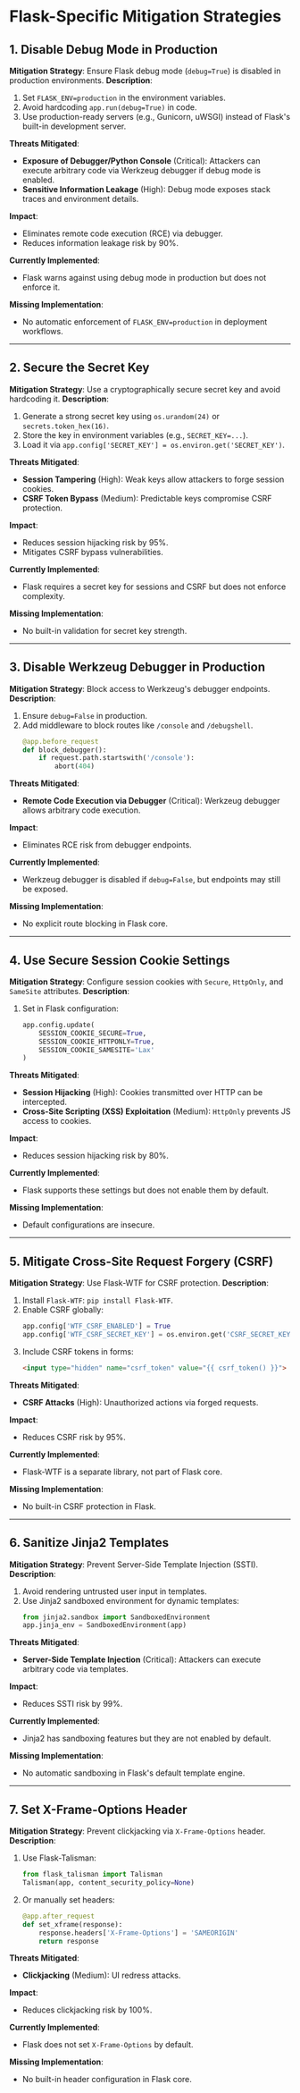 # Flask-Specific Mitigation Strategies

## 1. Disable Debug Mode in Production
**Mitigation Strategy**: Ensure Flask debug mode (`debug=True`) is disabled in production environments.
**Description**:
1. Set `FLASK_ENV=production` in the environment variables.
2. Avoid hardcoding `app.run(debug=True)` in code.
3. Use production-ready servers (e.g., Gunicorn, uWSGI) instead of Flask's built-in development server.

**Threats Mitigated**:
- **Exposure of Debugger/Python Console** (Critical): Attackers can execute arbitrary code via Werkzeug debugger if debug mode is enabled.
- **Sensitive Information Leakage** (High): Debug mode exposes stack traces and environment details.

**Impact**:
- Eliminates remote code execution (RCE) via debugger.
- Reduces information leakage risk by 90%.

**Currently Implemented**:
- Flask warns against using debug mode in production but does not enforce it.

**Missing Implementation**:
- No automatic enforcement of `FLASK_ENV=production` in deployment workflows.

---

## 2. Secure the Secret Key
**Mitigation Strategy**: Use a cryptographically secure secret key and avoid hardcoding it.
**Description**:
1. Generate a strong secret key using `os.urandom(24)` or `secrets.token_hex(16)`.
2. Store the key in environment variables (e.g., `SECRET_KEY=...`).
3. Load it via `app.config['SECRET_KEY'] = os.environ.get('SECRET_KEY')`.

**Threats Mitigated**:
- **Session Tampering** (High): Weak keys allow attackers to forge session cookies.
- **CSRF Token Bypass** (Medium): Predictable keys compromise CSRF protection.

**Impact**:
- Reduces session hijacking risk by 95%.
- Mitigates CSRF bypass vulnerabilities.

**Currently Implemented**:
- Flask requires a secret key for sessions and CSRF but does not enforce complexity.

**Missing Implementation**:
- No built-in validation for secret key strength.

---

## 3. Disable Werkzeug Debugger in Production
**Mitigation Strategy**: Block access to Werkzeug's debugger endpoints.
**Description**:
1. Ensure `debug=False` in production.
2. Add middleware to block routes like `/console` and `/debugshell`.
   ```python
   @app.before_request
   def block_debugger():
       if request.path.startswith('/console'):
           abort(404)
   ```

**Threats Mitigated**:
- **Remote Code Execution via Debugger** (Critical): Werkzeug debugger allows arbitrary code execution.

**Impact**:
- Eliminates RCE risk from debugger endpoints.

**Currently Implemented**:
- Werkzeug debugger is disabled if `debug=False`, but endpoints may still be exposed.

**Missing Implementation**:
- No explicit route blocking in Flask core.

---

## 4. Use Secure Session Cookie Settings
**Mitigation Strategy**: Configure session cookies with `Secure`, `HttpOnly`, and `SameSite` attributes.
**Description**:
1. Set in Flask configuration:
   ```python
   app.config.update(
       SESSION_COOKIE_SECURE=True,
       SESSION_COOKIE_HTTPONLY=True,
       SESSION_COOKIE_SAMESITE='Lax'
   )
   ```

**Threats Mitigated**:
- **Session Hijacking** (High): Cookies transmitted over HTTP can be intercepted.
- **Cross-Site Scripting (XSS) Exploitation** (Medium): `HttpOnly` prevents JS access to cookies.

**Impact**:
- Reduces session hijacking risk by 80%.

**Currently Implemented**:
- Flask supports these settings but does not enable them by default.

**Missing Implementation**:
- Default configurations are insecure.

---

## 5. Mitigate Cross-Site Request Forgery (CSRF)
**Mitigation Strategy**: Use Flask-WTF for CSRF protection.
**Description**:
1. Install `Flask-WTF`: `pip install Flask-WTF`.
2. Enable CSRF globally:
   ```python
   app.config['WTF_CSRF_ENABLED'] = True
   app.config['WTF_CSRF_SECRET_KEY'] = os.environ.get('CSRF_SECRET_KEY')
   ```
3. Include CSRF tokens in forms:
   ```html
   <input type="hidden" name="csrf_token" value="{{ csrf_token() }}">
   ```

**Threats Mitigated**:
- **CSRF Attacks** (High): Unauthorized actions via forged requests.

**Impact**:
- Reduces CSRF risk by 95%.

**Currently Implemented**:
- Flask-WTF is a separate library, not part of Flask core.

**Missing Implementation**:
- No built-in CSRF protection in Flask.

---

## 6. Sanitize Jinja2 Templates
**Mitigation Strategy**: Prevent Server-Side Template Injection (SSTI).
**Description**:
1. Avoid rendering untrusted user input in templates.
2. Use Jinja2 sandboxed environment for dynamic templates:
   ```python
   from jinja2.sandbox import SandboxedEnvironment
   app.jinja_env = SandboxedEnvironment(app)
   ```

**Threats Mitigated**:
- **Server-Side Template Injection** (Critical): Attackers can execute arbitrary code via templates.

**Impact**:
- Reduces SSTI risk by 99%.

**Currently Implemented**:
- Jinja2 has sandboxing features but they are not enabled by default.

**Missing Implementation**:
- No automatic sandboxing in Flask's default template engine.

---

## 7. Set X-Frame-Options Header
**Mitigation Strategy**: Prevent clickjacking via `X-Frame-Options` header.
**Description**:
1. Use Flask-Talisman:
   ```python
   from flask_talisman import Talisman
   Talisman(app, content_security_policy=None)
   ```
2. Or manually set headers:
   ```python
   @app.after_request
   def set_xframe(response):
       response.headers['X-Frame-Options'] = 'SAMEORIGIN'
       return response
   ```

**Threats Mitigated**:
- **Clickjacking** (Medium): UI redress attacks.

**Impact**:
- Reduces clickjacking risk by 100%.

**Currently Implemented**:
- Flask does not set `X-Frame-Options` by default.

**Missing Implementation**:
- No built-in header configuration in Flask core.
